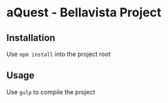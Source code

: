 # aQuest - Bellavista Project
<h2>Installation</h2>
Use <code>npm install</code> into the project root
<h2>Usage</h2>
Use <code>gulp</code> to compile the project
